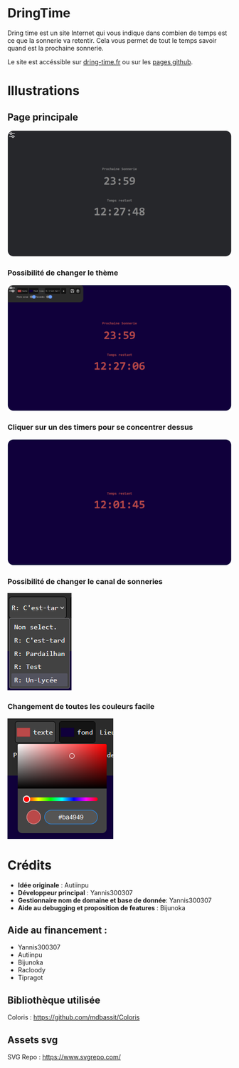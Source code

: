 # **DringTime**

Dring time est un site Internet qui vous indique dans combien de temps est ce que la sonnerie va retentir. Cela vous permet de tout le temps savoir quand est la prochaine sonnerie.

Le site est accéssible sur [dring-time.fr](https://dring-time.fr) ou sur les [pages github](https://pardasuperdev.github.io/DringTime/).

# Illustrations

## Page principale

![main-screenshot](https://github.com/PardaSuperDev/DringTime/blob/Readme/.github/repo_assets/dring-time-screenshot-1.png?raw=true)

### Possibilité de changer le thème

![other-color-screenshot](https://github.com/PardaSuperDev/DringTime/blob/Readme/.github/repo_assets/dring-time-screenshot-2.png?raw=true)

### Cliquer sur un des timers pour se concentrer dessus

![timer-focus-screenshot](https://github.com/PardaSuperDev/DringTime/blob/Readme/.github/repo_assets/dring-time-screenshot-3.png?raw=true)

### Possibilité de changer le canal de sonneries

![provider-select-screenshot](https://github.com/PardaSuperDev/DringTime/blob/Readme/.github/repo_assets/dring-time-provider-selection-screenshot.png?raw=true)

### Changement de toutes les couleurs facile

![other-color-screenshot](https://github.com/PardaSuperDev/DringTime/blob/Readme/.github/repo_assets/dring-time-color-selection-screenshot.png?raw=true)

# Crédits

- **Idée originale** : Autiinpu
- **Développeur principal** : Yannis300307
- **Gestionnaire nom de domaine et base de donnée**: Yannis300307
- **Aide au debugging et proposition de features** : Bijunoka

## Aide au financement :
- Yannis300307
- Autiinpu
- Bijunoka
- Racloody
- Tipragot

<!-- Ajouter lien vers page des crédits -->

## Bibliothèque utilisée

Coloris : https://github.com/mdbassit/Coloris

## Assets svg

SVG Repo : https://www.svgrepo.com/
